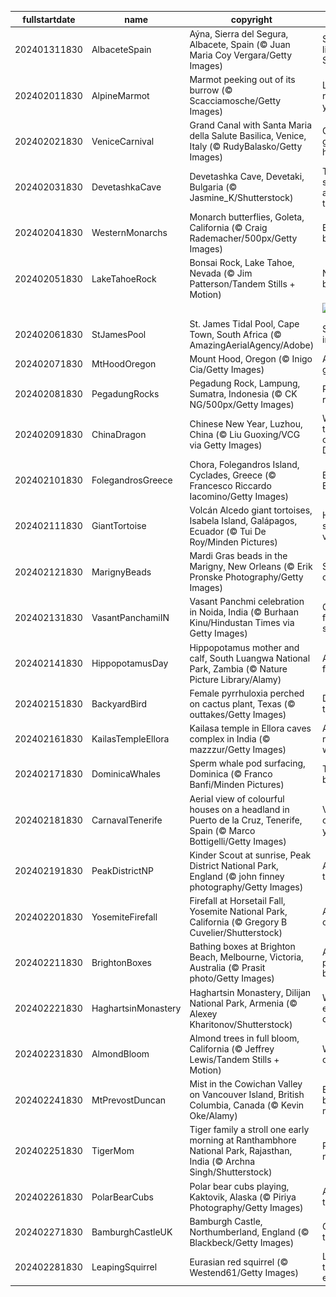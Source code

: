 |fullstartdate|name|copyright|title|image|
|--|--|--|--|--|
202401311830|AlbaceteSpain|Aýna, Sierra del Segura, Albacete, Spain (© Juan Maria Coy Vergara/Getty Images)|Spain's little Switzerland|![](/en-IN/2024/02/202401311830AlbaceteSpain.jpg)|
202402011830|AlpineMarmot|Marmot peeking out of its burrow (© Scacciamosche/Getty Images)|Looking right at you!|![](/en-IN/2024/02/202402011830AlpineMarmot.jpg)|
202402021830|VeniceCarnival|Grand Canal with Santa Maria della Salute Basilica, Venice, Italy (© RudyBalasko/Getty Images)|City of golden hues|![](/en-IN/2024/02/202402021830VeniceCarnival.jpg)|
202402031830|DevetashkaCave|Devetashka Cave, Devetaki, Bulgaria (© Jasmine_K/Shutterstock)|The skylights are a nice touch|![](/en-IN/2024/02/202402031830DevetashkaCave.jpg)|
202402041830|WesternMonarchs|Monarch butterflies, Goleta, California (© Craig Rademacher/500px/Getty Images)|Butterfly ballet|![](/en-IN/2024/02/202402041830WesternMonarchs.jpg)|
202402051830|LakeTahoeRock|Bonsai Rock, Lake Tahoe, Nevada (© Jim Patterson/Tandem Stills + Motion)|Nature's bonsai|![](/en-IN/2024/02/202402051830LakeTahoeRock.jpg)|
||||![](/en-IN/2024/02/.jpg)|
202402061830|StJamesPool|St. James Tidal Pool, Cape Town, South Africa (© AmazingAerialAgency/Adobe)|Sanctuary in the surf|![](/en-IN/2024/02/202402061830StJamesPool.jpg)|
202402071830|MtHoodOregon|Mount Hood, Oregon (© Inigo Cia/Getty Images)|A sleeping giant|![](/en-IN/2024/02/202402071830MtHoodOregon.jpg)|
202402081830|PegadungRocks|Pegadung Rock, Lampung, Sumatra, Indonesia (© CK NG/500px/Getty Images)|Rocks and roll|![](/en-IN/2024/02/202402081830PegadungRocks.jpg)|
202402091830|ChinaDragon|Chinese New Year, Luzhou, China (© Liu Guoxing/VCG via Getty Images)|Welcome to the Year of the Dragon!|![](/en-IN/2024/02/202402091830ChinaDragon.jpg)|
202402101830|FolegandrosGreece|Chora, Folegandros Island, Cyclades, Greece (© Francesco Riccardo Iacomino/Getty Images)|Elysium on Earth|![](/en-IN/2024/02/202402101830FolegandrosGreece.jpg)|
202402111830|GiantTortoise|Volcán Alcedo giant tortoises, Isabela Island, Galápagos, Ecuador (© Tui De Roy/Minden Pictures)|Home sweet volcano|![](/en-IN/2024/02/202402111830GiantTortoise.jpg)|
202402121830|MarignyBeads|Mardi Gras beads in the Marigny, New Orleans (© Erik Pronske Photography/Getty Images)|Strands of celebration|![](/en-IN/2024/02/202402121830MarignyBeads.jpg)|
202402131830|VasantPanchamiIN|Vasant Panchmi celebration in Noida, India (© Burhaan Kinu/Hindustan Times via Getty Images)|Offerings for the spring|![](/en-IN/2024/02/202402131830VasantPanchamiIN.jpg)|
202402141830|HippopotamusDay|Hippopotamus mother and calf, South Luangwa National Park, Zambia (© Nature Picture Library/Alamy)|Admire from afar!|![](/en-IN/2024/02/202402141830HippopotamusDay.jpg)|
202402151830|BackyardBird|Female pyrrhuloxia perched on cactus plant, Texas (© outtakes/Getty Images)|Dapper in the desert|![](/en-IN/2024/02/202402151830BackyardBird.jpg)|
202402161830|KailasTempleEllora|Kailasa temple in Ellora caves complex in India (© mazzzur/Getty Images)|A megalithic wonder|![](/en-IN/2024/02/202402161830KailasTempleEllora.jpg)|
202402171830|DominicaWhales|Sperm whale pod surfacing, Dominica (© Franco Banfi/Minden Pictures)|Taking a breather|![](/en-IN/2024/02/202402171830DominicaWhales.jpg)|
202402181830|CarnavalTenerife|Aerial view of colourful houses on a headland in Puerto de la Cruz, Tenerife, Spain (© Marco Bottigelli/Getty Images)|Vibrant colours all year round!|![](/en-IN/2024/02/202402181830CarnavalTenerife.jpg)|
202402191830|PeakDistrictNP|Kinder Scout at sunrise, Peak District National Park, England (© john finney photography/Getty Images)|A park for the people|![](/en-IN/2024/02/202402191830PeakDistrictNP.jpg)|
202402201830|YosemiteFirefall|Firefall at Horsetail Fall, Yosemite National Park, California (© Gregory B Cuvelier/Shutterstock)|A natural oxymoron|![](/en-IN/2024/02/202402201830YosemiteFirefall.jpg)|
202402211830|BrightonBoxes|Bathing boxes at Brighton Beach, Melbourne, Victoria, Australia (© Prasit photo/Getty Images)|A veritable palette of boxes|![](/en-IN/2024/02/202402211830BrightonBoxes.jpg)|
202402221830|HaghartsinMonastery|Haghartsin Monastery, Dilijan National Park, Armenia (© Alexey Kharitonov/Shutterstock)|Where eagles dance|![](/en-IN/2024/02/202402221830HaghartsinMonastery.jpg)|
202402231830|AlmondBloom|Almond trees in full bloom, California (© Jeffrey Lewis/Tandem Stills + Motion)|Whispers of spring|![](/en-IN/2024/02/202402231830AlmondBloom.jpg)|
202402241830|MtPrevostDuncan|Mist in the Cowichan Valley on Vancouver Island, British Columbia, Canada (© Kevin Oke/Alamy)|Behind a blanket of mist|![](/en-IN/2024/02/202402241830MtPrevostDuncan.jpg)|
202402251830|TigerMom|Tiger family a stroll one early morning at Ranthambhore National Park, Rajasthan, India (© Archna Singh/Shutterstock)|Rulers of roars!|![](/en-IN/2024/02/202402251830TigerMom.jpg)|
202402261830|PolarBearCubs|Polar bear cubs playing, Kaktovik, Alaska (© Piriya Photography/Getty Images)|An ice day to play|![](/en-IN/2024/02/202402261830PolarBearCubs.jpg)|
202402271830|BamburghCastleUK|Bamburgh Castle, Northumberland, England (© Blackbeck/Getty Images)|Grow with the flow|![](/en-IN/2024/02/202402271830BamburghCastleUK.jpg)|
202402281830|LeapingSquirrel|Eurasian red squirrel (© Westend61/Getty Images)|Leaping through an extra day|![](/en-IN/2024/02/202402281830LeapingSquirrel.jpg)|
